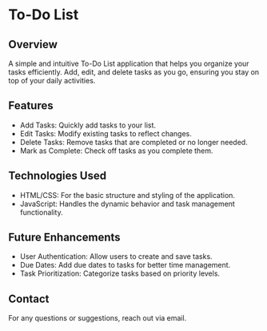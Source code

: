 # To-Do List

## Overview

A simple and intuitive To-Do List application that helps you organize your tasks efficiently. Add, edit, and delete tasks as you go, ensuring you stay on top of your daily activities.

## Features
* Add Tasks: Quickly add tasks to your list.
* Edit Tasks: Modify existing tasks to reflect changes.
* Delete Tasks: Remove tasks that are completed or no longer needed.
* Mark as Complete: Check off tasks as you complete them.

## Technologies Used
* HTML/CSS: For the basic structure and styling of the application.
* JavaScript: Handles the dynamic behavior and task management functionality.

## Future Enhancements
* User Authentication: Allow users to create and save tasks.
* Due Dates: Add due dates to tasks for better time management.
* Task Prioritization: Categorize tasks based on priority levels.
  
## Contact

For any questions or suggestions, reach out via email.

